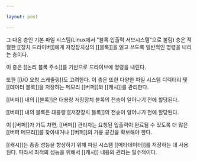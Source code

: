 ```yaml
---

layout: post

---
```


그 다음 층인 기본 파일 시스템(Linux에서 "블록 입출력 서브시스템"으로 불림) 층은 적절한 [[장치 드라이버]]에게 저장장치상의 [[블록]]을 읽고 쓰도록 일반적인 명령을 내리는 층이다. 

이 층은 [[논리 블록 주소]]를 기반으로 드라이브에 명령을 내린다. 

또한 [[I/O 요청 스케줄링]]도 고려한다. 이 층은 또한 다양한 파일 시스템 디렉터리 및 [[데이터 블록]]을 저장하는 메모리 [[버퍼]]와 [[캐시]]를 관리한다. 

[[버퍼]] 내의 [[블록]]은 대용량 저장장치 블록의 전송이 일어나기 전에 할당된다.

[[버퍼]] 내의 블록은 대용량 [[저장장치 블록]]의 전송이 일어나기 전에 할당된다. 

이 [[버퍼]]가 가득 차면, [[버퍼]] 관리자는 요청된 입출력이 완료될 수 있도록 더 많은 [[버퍼 메모리]]를 찾아내거나 [[버퍼]]의 가용 공간을 확보해야 한다. 

[[캐시]]는 종종 성능을 향상하기 위해 파일 시스템 [[메타데이터]]를 저장하는 데 사용된다. 따라서 최적의 성능을 위해서 [[캐시]] 내용의 관리는 필수적이다.